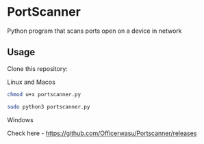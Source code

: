 # PortScanner

Python program that scans ports open on a device in network

## Usage

Clone this repository:

Linux and Macos
```bash
chmod u+x portscanner.py

sudo python3 portscanner.py
```
Windows

Check here - https://github.com/Officerwasu/Portscanner/releases


 

